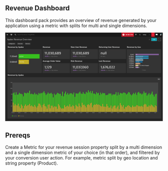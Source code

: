 ## Revenue Dashboard
This dashboard pack provides an overview of revenue generated by your application using a metric with splits for multi and single dimensions.

![Revenue Dashboard](RO.png)

## Prereqs
Create a Metric for your revenue session property split by a multi dimension and a single dimension metric of your choice (in that order), and filtered by your conversion user action.
For example, metric split by geo location and string property (Product).


